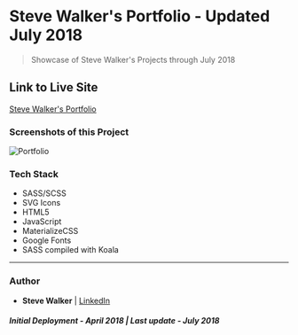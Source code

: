 # Steve Walker's Portfolio - Updated July 2018

> Showcase of Steve Walker's Projects through July 2018

## Link to Live Site

[Steve Walker's Portfolio](https://captnwalker.github.io/Portfolio6/ 'Portfolio')

### Screenshots of this Project

![Portfolio](https://raw.github.com/captnwalker/Portfolio6/master/img/portfolio.png 'Portfolio')

### Tech Stack

* SASS/SCSS
* SVG Icons
* HTML5
* JavaScript
* MaterializeCSS
* Google Fonts
* SASS compiled with Koala

---

### Author

* **Steve Walker** | [LinkedIn](https://www.linkedin.com/in/stevelwalker/)

#### _Initial Deployment - April 2018 | Last update - July 2018_

